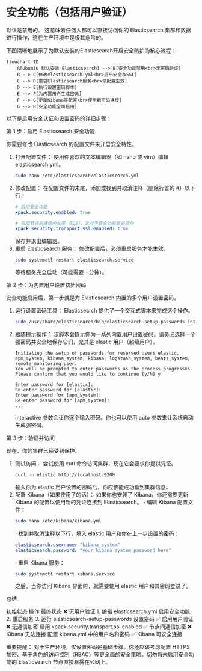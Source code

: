 # 安全功能（包括用户验证）

默认是禁用的。 这意味着任何人都可以直接访问你的 Elasticsearch 集群和数据进行操作，这在生产环境中是极其危险的。

下图清晰地展示了为默认安装的Elasticsearch开启安全防护的核心流程：

```mermaid
flowchart TD
    A[Ubuntu 默认安装 Elasticsearch] --> B[安全功能禁用<br>无密码验证]
    B --> C[修改elasticsearch.yml<br>启用安全与SSL]
    C --> D[重启Elasticsearch服务<br>使配置生效]
    D --> E[执行设置密码脚本]
    E --> F[为内置用户生成密码]
    F --> G[更新Kibana等配置<br>使用新密码连接]
    G --> H[安全功能全面启用]
```

以下是启用安全认证和设置密码的详细步骤：

第 1 步：启用 Elasticsearch 安全功能

你需要修改 Elasticsearch 的配置文件来开启安全特性。

1. 打开配置文件： 使用你喜欢的文本编辑器（如 nano 或 vim）编辑 elasticsearch.yml。
   ```bash
   sudo nano /etc/elasticsearch/elasticsearch.yml
   ```
2. 修改配置： 在配置文件的末尾，添加或找到并取消注释（删除行首的 #）以下行：
   ```yaml
   # 启用安全功能
   xpack.security.enabled: true
   
   # 启用节点间通信的加密（TLS），这对于安全功能是必须的
   xpack.security.transport.ssl.enabled: true
   ```
   保存并退出编辑器。
3. 重启 Elasticsearch 服务： 修改配置后，必须重启服务才能生效。
   ```bash
   sudo systemctl restart elasticsearch.service
   ```
   等待服务完全启动（可能需要一分钟）。

第 2 步：为内置用户设置初始密码

安全功能启用后，第一步就是为 Elasticsearch 内置的多个用户设置密码。

1. 运行设置密码工具： Elasticsearch 提供了一个交互式脚本来完成这个操作。
   ```bash
   sudo /usr/share/elasticsearch/bin/elasticsearch-setup-passwords interactive
   ```
2. 跟随提示操作： 该脚本会提示你为一系列内置用户设置密码。请务必选择一个强密码并安全地保存它们，尤其是 elastic 用户（超级用户）。
   ```
   Initiating the setup of passwords for reserved users elastic, apm_system, kibana_system, kibana, logstash_system, beats_system, remote_monitoring_user.
   You will be prompted to enter passwords as the process progresses.
   Please confirm that you would like to continue [y/N] y
   
   Enter password for [elastic]:
   Re-enter password for [elastic]:
   Enter password for [apm_system]:
   Re-enter password for [apm_system]:
   ...
   ```
   interactive 参数会让你逐个输入密码。你也可以使用 auto 参数来让系统自动生成强密码。

第 3 步：验证并访问

现在，你的集群已经受到保护。

1. 测试访问： 尝试使用 curl 命令访问集群，现在它会要求你提供凭证。
   ```bash
   curl -u elastic http://localhost:9200
   ```
   输入你为 elastic 用户设置的密码后，你应该能成功看到集群信息。
2. 配置 Kibana（如果使用了的话）： 如果你也安装了 Kibana，你还需要更新 Kibana 的配置以使用新的凭证连接到 Elasticsearch。
   · 编辑 Kibana 配置文件：
     ```bash
     sudo nano /etc/kibana/kibana.yml
     ```
   · 找到并取消注释以下行，填入 elastic 用户和你在上一步设置的密码：
     ```yaml
     elasticsearch.username: "kibana_system"
     elasticsearch.password: "your_kibana_system_password_here"
     ```
   · 重启 Kibana 服务：
     ```bash
     sudo systemctl restart kibana.service
     ```
   之后，当你访问 Kibana 界面时，就需要使用 elastic 用户和其密码登录了。

总结

初始状态 操作 最终状态
❌ 无用户验证 1. 编辑 elasticsearch.yml 启用安全功能 2. 重启服务 3. 运行 elasticsearch-setup-passwords 设置密码 ✅ 启用用户验证
❌ 无通信加密 启用 xpack.security.transport.ssl.enabled ✅ 节点间通信加密
❌ Kibana 无法连接 配置 kibana.yml 中的用户名和密码 ✅ Kibana 可安全连接

重要提醒： 对于生产环境，仅设置密码是基础步骤。你还应该考虑配置 HTTPS 加密、基于角色的访问控制（RBAC）等更全面的安全策略。切勿将未启用安全功能的 Elasticsearch 节点直接暴露在公网上。
